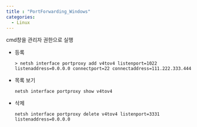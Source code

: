 ```yaml
---
title : "PortForwarding_Windows"
categories:
  - Linux
---
```


cmd창을 관리자 권한으로 실행

- 등록

    ~~~
    > netsh interface portproxy add v4tov4 listenport=1022 listenaddress=0.0.0.0 connectport=22 connectaddress=111.222.333.444
    ~~~

- 목록 보기

    ~~~
    netsh interface portproxy show v4tov4
    ~~~

- 삭제

    ~~~
    netsh interface portproxy delete v4tov4 listenport=3331 listenaddress=0.0.0.0
    ~~~